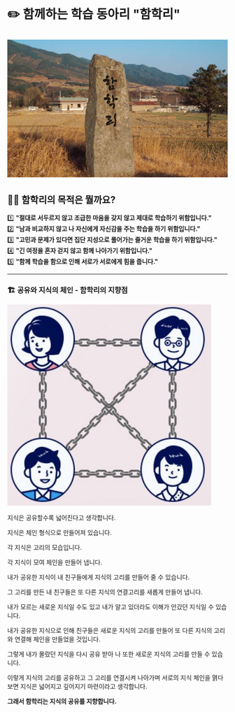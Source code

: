 # ✏️ 함께하는 학습 동아리 "함학리"<br/>
<img src = "https://github.com/devKobe24/images/blob/main/%E1%84%92%E1%85%A1%E1%86%B7%E1%84%92%E1%85%A1%E1%86%A8%E1%84%85%E1%85%B5.png?raw=true"><br/>
---

## 🙋‍♂️ 함학리의 목적은 뭘까요?

1️⃣ **"절대로 서두르지 않고 조급한 마음을 갖지 않고 제대로 학습하기 위함입니다."**<br/>
2️⃣ **"남과 비교하지 않고 나 자신에게 자신감을 주는 학습을 하기 위함입니다."**<br/>
3️⃣ **"고민과 문제가 있다면 집단 지성으로 풀어가는 즐거운 학습을 하기 위함입니다."**<br/>
4️⃣ **"긴 여정을 혼자 걷지 않고 함께 나아가기 위함입니다."**<br/> 
5️⃣ **"함께 학습을 함으로 인해 서로가 서로에게 힘을 줍니다."**<br/>

---

### 🏗️ 공유와 지식의 체인 - 함학리의 지향점

<img src = "https://github.com/devKobe24/images/blob/main/%E1%84%8C%E1%85%B5%E1%84%89%E1%85%B5%E1%86%A8%E1%84%8E%E1%85%A6%E1%84%8B%E1%85%B5%E1%86%AB.jpg?raw=true"><br/>

지식은 공유할수록 넓어진다고 생각합니다.

지식은 체인 형식으로 만들어져 있습니다.

각 지식은 고리의 모습입니다.

각 지식이 모여 체인을 만들어 냅니다.

내가 공유한 지식이 내 친구들에게 지식의 고리를 만들어 줄 수 있습니다.

그 고리를 만든 내 친구들은 또 다른 지식의 연결고리를 새롭게 만들어 냅니다.

내가 모르는 새로운 지식일 수도 있고 내가 알고 있더라도 이해가 안갔던 지식일 수 있습니다.

내가 공유한 지식으로 인해 친구들은 새로운 지식의 고리를 만들어 또 다른 지식의 고리와 연결해 체인을 만들었을 것입니다.

그렇게 내가 몰랐던 지식을 다시 공유 받아 나 또한 새로운 지식의 고리를 만들 수 있습니다.

이렇게 지식의 고리를 공유하고 그 고리를 연결시켜 나아가며 서로의 지식 체인을 엵다보면 지식은 넓어지고 깊어지기 마련이라고 생각합니다.

**그래서 함학리는 지식의 공유를 지향합니다.**


